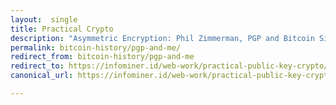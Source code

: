 ```yaml
---
layout:  single
title: Practical Crypto
description: "Asymmetric Encryption: Phil Zimmerman, PGP and Bitcoin Signatures, BitcoinTalk Escrow, DeepDotWeb, SSL, Various Apps and Resourses."
permalink: bitcoin-history/pgp-and-me/
redirect_from: bitcoin-history/pgp-and-me
redirect_to: https://infominer.id/web-work/practical-public-key-crypto/
canonical_url: https://infominer.id/web-work/practical-public-key-crypto/

---
```

